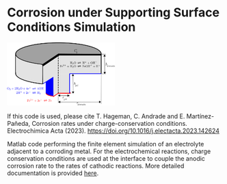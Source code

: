 # Corrosion under Supporting Surface Conditions Simulation

<img src="Figures/Domain.png" width="50%" height="50%">

If this code is used, please cite T. Hageman, C. Andrade and E. Martínez-Pañeda, Corrosion rates under charge-conservation conditions. Electrochimica Acta (2023). https://doi.org/10.1016/j.electacta.2023.142624

Matlab code performing the finite element simulation of an electrolyte adjacent to a corroding metal. For the electrochemical reactions, charge conservation conditions are used at the interface to couple the anodic corrosion rate to the rates of cathodic reactions. More detailed documentation is provided [here](Documentation/main.pdf).

 
